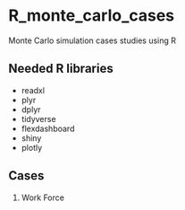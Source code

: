 # R_monte_carlo_cases
Monte Carlo simulation cases studies using R

## Needed R libraries
- readxl
- plyr
- dplyr
- tidyverse
- flexdashboard
- shiny
- plotly

## Cases
1. Work Force